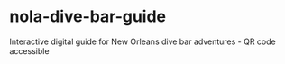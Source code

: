 # nola-dive-bar-guide
Interactive digital guide for New Orleans dive bar adventures - QR code accessible
